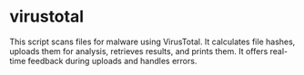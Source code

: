 # virustotal
This script scans files for malware using VirusTotal. It calculates file hashes, uploads them for analysis, retrieves results, and prints them. It offers real-time feedback during uploads and handles errors.
